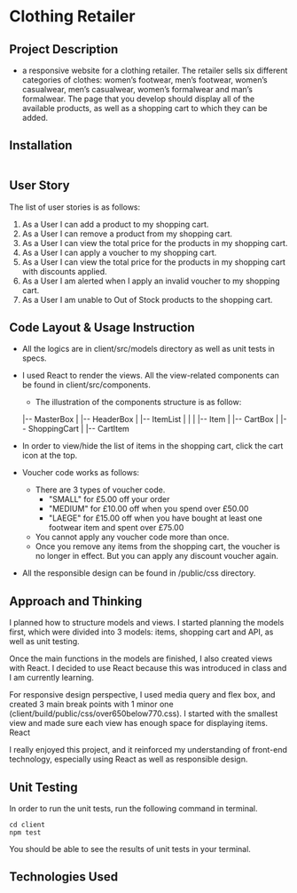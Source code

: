 # Clothing Retailer

## Project Description

- a responsive website for a clothing retailer.
The retailer sells six different categories of clothes: women’s footwear, men’s footwear, women’s casualwear, men’s casualwear, women’s formalwear and man’s formalwear.
The page that you develop should display all of the available products, as well as a shopping cart to which they can be added.

## Installation

```

```


## User Story

The list of user stories is as follows:

1. As a User I can add a product to my shopping cart.
2. As a User I can remove a product from my shopping cart.
3. As a User I can view the total price for the products in my shopping
cart.
4. As a User I can apply a voucher to my shopping cart.
5. As a User I can view the total price for the products in my shopping cart
with discounts applied.
6. As a User I am alerted when I apply an invalid voucher to my shopping
cart.
7. As a User I am unable to Out of Stock products to the shopping cart.

## Code Layout & Usage Instruction

- All the logics are in client/src/models directory as well as unit tests in specs.

- I used React to render the views. All the view-related components can be found in client/src/components.
  - The illustration of the components structure is as follow:

  |-- MasterBox
      |
      |-- HeaderBox
      |
      |-- ItemList
      |   |
      |   |-- Item
      |
      |-- CartBox
          |
          |-- ShoppingCart
              |
              |-- CartItem

- In order to view/hide the list of items in the shopping cart, click the cart icon at the top.

- Voucher code works as follows:
  - There are 3 types of voucher code.
    - "SMALL" for £5.00 off your order
    - "MEDIUM" for £10.00 off when you spend over £50.00
    - "LAEGE" for £15.00 off when you have bought at least one footwear item and spent over £75.00
  - You cannot apply any voucher code more than once.
  - Once you remove any items from the shopping cart, the voucher is no longer in effect. But you can apply any discount voucher again.

- All the responsible design can be found in /public/css directory.

## Approach and Thinking
I planned how to structure models and views.
I started planning the models first, which were divided into 3 models: items, shopping cart and API, as well as unit testing.

Once the main functions in the models are finished, I also created views with React. I decided to use React because this was introduced in class and I am currently learning.

For responsive design perspective, I used media query and flex box, and created 3 main break points with 1 minor one (client/build/public/css/over650below770.css). I started with the smallest view and made sure each view has enough space for displaying items.
React

I really enjoyed this project, and it reinforced my understanding of front-end technology, especially using React as well as responsible design.

## Unit Testing
In order to run the unit tests, run the following command in terminal.

```
cd client
npm test
```
You should be able to see the results of unit tests in your terminal.

## Technologies Used
